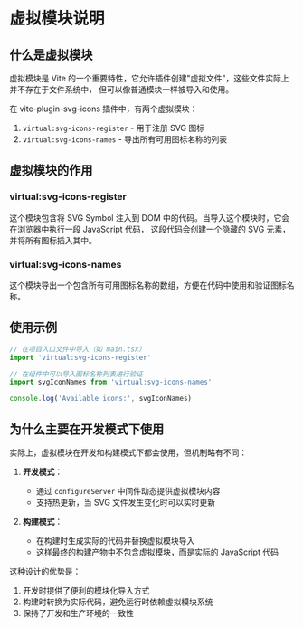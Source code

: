 # 虚拟模块说明

## 什么是虚拟模块

虚拟模块是 Vite 的一个重要特性，它允许插件创建"虚拟文件"，这些文件实际上并不存在于文件系统中，
但可以像普通模块一样被导入和使用。

在 vite-plugin-svg-icons 插件中，有两个虚拟模块：
1. `virtual:svg-icons-register` - 用于注册 SVG 图标
2. `virtual:svg-icons-names` - 导出所有可用图标名称的列表

## 虚拟模块的作用

### virtual:svg-icons-register
这个模块包含将 SVG Symbol 注入到 DOM 中的代码。当导入这个模块时，它会在浏览器中执行一段 JavaScript 代码，
这段代码会创建一个隐藏的 SVG 元素，并将所有图标插入其中。

### virtual:svg-icons-names
这个模块导出一个包含所有可用图标名称的数组，方便在代码中使用和验证图标名称。

## 使用示例

```javascript
// 在项目入口文件中导入（如 main.tsx）
import 'virtual:svg-icons-register'

// 在组件中可以导入图标名称列表进行验证
import svgIconNames from 'virtual:svg-icons-names'

console.log('Available icons:', svgIconNames)
```

## 为什么主要在开发模式下使用

实际上，虚拟模块在开发和构建模式下都会使用，但机制略有不同：

1. **开发模式**：
   - 通过 `configureServer` 中间件动态提供虚拟模块内容
   - 支持热更新，当 SVG 文件发生变化时可以实时更新

2. **构建模式**：
   - 在构建时生成实际的代码并替换虚拟模块导入
   - 这样最终的构建产物中不包含虚拟模块，而是实际的 JavaScript 代码

这种设计的优势是：
1. 开发时提供了便利的模块化导入方式
2. 构建时转换为实际代码，避免运行时依赖虚拟模块系统
3. 保持了开发和生产环境的一致性